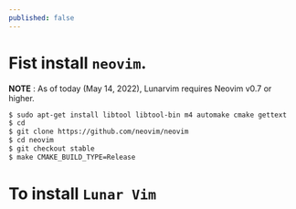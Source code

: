 ```yaml
---
published: false
---
```



# Fist install `neovim`. 

**NOTE** : As of today (May 14, 2022), Lunarvim requires Neovim v0.7 or higher.

```bash
$ sudo apt-get install libtool libtool-bin m4 automake cmake gettext
$ cd 
$ git clone https://github.com/neovim/neovim
$ cd neovim
$ git checkout stable
$ make CMAKE_BUILD_TYPE=Release
```


# To install `Lunar Vim`

